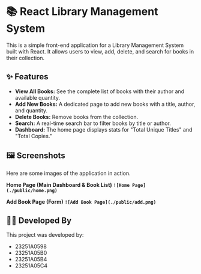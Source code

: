 # 📚 React Library Management System

This is a simple front-end application for a Library Management System built with React. It allows users to view, add, delete, and search for books in their collection.

## ✨ Features

* **View All Books:** See the complete list of books with their author and available quantity.
* **Add New Books:** A dedicated page to add new books with a title, author, and quantity.
* **Delete Books:** Remove books from the collection.
* **Search:** A real-time search bar to filter books by title or author.
* **Dashboard:** The home page displays stats for "Total Unique Titles" and "Total Copies."

## 🖼️ Screenshots

Here are some images of the application in action.

**Home Page (Main Dashboard & Book List)**
**`![Home Page](./public/home.png)`**

**Add Book Page (Form)**
**`![Add Book Page](./public/add.png)`**

## 🧑‍💻 Developed By

This project was developed by:

* 23251A0598
* 23251A05B0
* 23251A05B4
* 23251A05C4
